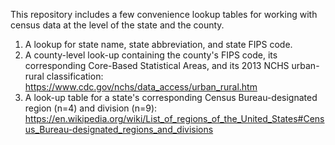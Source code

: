 This repository includes a few convenience lookup tables for working with census data at the level of the state and the county.
1. A lookup for state name, state abbreviation, and state FIPS code.
2. A county-level look-up containing the county's FIPS code, its corresponding Core-Based Statistical Areas, and its 2013 NCHS urban-rural classification: https://www.cdc.gov/nchs/data_access/urban_rural.htm
3. A look-up table for a state's corresponding Census Bureau-designated region (n=4) and division (n=9): https://en.wikipedia.org/wiki/List_of_regions_of_the_United_States#Census_Bureau-designated_regions_and_divisions
